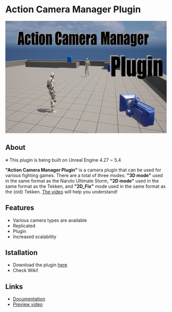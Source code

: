 # Action Camera Manager Plugin

<img src="Image/Cover.png" height="350" title="Cover">

## About

※ This plugin is being built on Unreal Engine 4.27 ~ 5.4

__"Action Camera Manager Plugin"__ is a camera plugin that can be used for various fighting games. There are a total of three modes: __"3D mode"__ used in the same format as the Naruto Ultimate Storm, __"2D mode"__ used in the same format as the Tekken, and __"2D_Fix"__ mode used in the same format as the (old) Tekken. [The video](https://youtu.be/iWDMIVvR27I) will help you understand!


## Features

* Various camera types are available
* Replicated
* Plugin
* Increased scalability

## Istallation

 - Download the plugin [here](https://www.unrealengine.com/marketplace/ko/product/6b542e9ad0b64686b1bf31dca9276316)
 - Check Wiki!

## Links
* [Documentation](https://github.com/Goaway-1/Action-Camera-Manager-Plugin/wiki)
* [Preview video](https://youtu.be/iWDMIVvR27I)